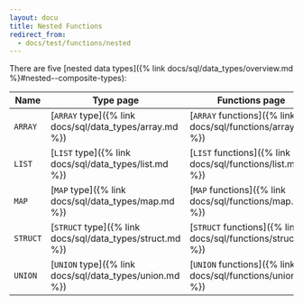 ```yaml
---
layout: docu
title: Nested Functions
redirect_from:
  - docs/test/functions/nested
---
```


There are five [nested data types]({% link docs/sql/data_types/overview.md %}#nested--composite-types):

| Name | Type page | Functions page |
|--|---|---|
| `ARRAY`  | [`ARRAY` type]({% link docs/sql/data_types/array.md %})   | [`ARRAY` functions]({% link docs/sql/functions/array.md %})   |
| `LIST`   | [`LIST` type]({% link docs/sql/data_types/list.md %})     | [`LIST` functions]({% link docs/sql/functions/list.md %})     |
| `MAP`    | [`MAP` type]({% link docs/sql/data_types/map.md %})       | [`MAP` functions]({% link docs/sql/functions/map.md %})       |
| `STRUCT` | [`STRUCT` type]({% link docs/sql/data_types/struct.md %}) | [`STRUCT` functions]({% link docs/sql/functions/struct.md %}) |
| `UNION`  | [`UNION` type]({% link docs/sql/data_types/union.md %})   | [`UNION` functions]({% link docs/sql/functions/union.md %})   |
